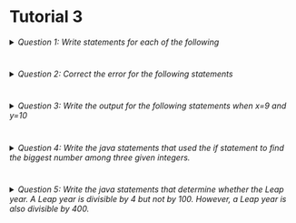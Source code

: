 # Tutorial 3

<details><summary><i>Question 1: Write statements for each of the following</i></summary>

#
## a. Determine whether 3x8=27.
```bash
System.out.println("Is 3x8=27?");
System.out.println(3*8==27);
```
## b. Determine whether an input integer is an odd number or even number.
```bash
import java.util.Scanner;

public class T3Q1b{
    public static void main(String[] args) {

        Scanner input= new Scanner(System.in);
        System.out.print("Enter an integer: ");
        int number = input.nextInt();

        if (number % 2 == 0) {
            System.out.println(number + " is an even number.");
        } else {
            System.out.println(number + " is an odd number.");
        }
    }
}
```
## c. Determine whether a  character is a capital letter.
```bash
import java.util.Scanner;

public class T3Q1c{
    public static void main(String[] args) {
        
        Scanner input= new Scanner(System.in);
        System.out.print("Enter a capital letter: ");
        char letter = input.next().charAt(0);

        if (letter >= 'A' && letter <= 'Z') {
            System.out.println(letter + " is a capital letter.");
        } else {
            System.out.println(letter + " is not a capital letter.");
        }
    }
}
```
## Display two strings in alphabetical order ignoring their case.
```bash
import java.util.Scanner;

public class T3Q1d{
    public static void main(String[] args) {
        Scanner input= new Scanner(System.in);
        System.out.print("Enter first String: ");
        String str1 = input.next();
        System.out.print("Enter second String: ");
        String str2 = input.next();

        int compare= str1.compareToIgnoreCase(str2);
        if (compare <0){
            System.out.println(str1+" "+str2);
        }
        else{
            System.out.println(str2+" "str1);
        }
    }
}
```
## e. A switch statement that display Sunday, Monday,..., Saturday if the input is 0,1,...,6.
```bash
import java.util.Scanner;

public class T3Q1d{
    public static void main(String[] args) {
        Scanner input= new Scanner(System.in);
        System.out.print("Enter first String: ");
        String str1 = input.next();
        System.out.print("Enter second String: ");
        String str2 = input.next();

        int compare= str1.compareToIgnoreCase(str2);
        if (compare <0){
            System.out.println(str1+" "+str2);
        }
        else{
            System.out.println(str2+" "str1);
        }
    }
}
```
</details>

#
<details><summary><i>Question 2: Correct the error for the following statements</i></summary>

## a.
```bash
if(num1=num2)
    System.out.println("Number 1 is equal to number 2.");

Corrected

if(num1==num2)
    System.out.println("Number 1 is equal to number 2.");
```
## b.
```bash
if(x>y>z)
    System.out.println("x is the largest number");

Corrected

if(x>y&&y<z)
    System.out.println("x is the largest number");
```
## c.
```bash
String s1,s2;
if(s1==s2)
    System.out.println("They are equal strings.");
else (s1!=s2)
    System.out.println("They are not equal strings.");

Corrected

String s1,s2;
if(s1.equals(s2))
    System.out.println("They are equal strings.");
else 
    System.out.println("They are not equal strings.");
```
## d.
```bash
if x>0 or y>0;
    System.out.println("Either x or y is positive");

Corrected

if (x>0 || y>0)
    System.out.println("Either x or y is positive");
```
</details>

#
<details><summary><i>Question 3: Write the output for the following statements when x=9 and y=10</i></summary>

## a.
```bash
if (x < 10) 
if (y > 10)
System.out.println("*****"); 
else
System.out.println("#####"); 
System.out.println("$$$$$");

Output:
#####
$$$$$
```
## b.
```bash
if (x < 10) { 
if (y < 10)
System.out.println("*****"); 
else{ 
System.out.println("#####");
System.out.println("$$$$$");
}}

Output:
#####
$$$$$
```
## c.
```bash
if (x < 10) { 
if (y < 10)
System.out.println("*****");
System.out.println("#####");
}
else { 
System.out.println("$$$$$");
}

Output:
#####
```
## d.
```bash
if (x > 10) {
if (y > 10) { 
System.out.println("*****"); 
System.out.println("#####"); } 
else 
System.out.println("$$$$$");
}

Output:
$$$$$
```
</details>

#

<details><summary><i>Question 4: Write the java statements that used the if statement to find the biggest number among three given integers.</i></summary>

#
```bash
import java.util.Random;

public class T3Q4{
    public static void main(String[]args){
        Random rd=new Random();
        long max=-999999999999L;
        for(int i=0; i<3;i++){
            int num=rd.nextInt();
            System.out.printf("num%d is  %d%n",i+1,num);

            if(num>max){
                max=num;
            }
        }
        System.out.println("The maximum number among these three is "+ max);
        
    }
}
```
</details>

#
<details><summary><i>Question 5: Write the java statements that determine whether the Leap year. A Leap year is divisible by 4 but not by 100. However, a Leap year is also divisible by 400.</i></summary>

#
```bash
import java.util.Scanner;

public class T3Q5{
    public static void main(String[]args){
        
        Scanner input= new Scanner(System.in);

        System.out.print("Enter current year: ");
        int year= input.nextInt();

        if(year%4==0 && year%100!=0 || year%400==0)
            System.out.printf("This year (%d) is a leap year",year);
        else
            System.out.printf("This year (%d) is not a leap year",year);
        

    }
}
```
</details>



